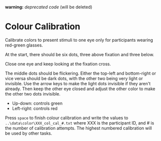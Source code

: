 **warning:** _deprecated code_ (will be deleted)

# Colour Calibration

Calibrate colors to present stimuli to one eye only for participants wearing red-green glasses.

At the start, there should be six dots, three above fixation and three below.

Close one eye and keep looking at the fixation cross.

The middle dots should be flickering. Either the top-left and bottom-right or vice versa should be dark dots, with the other two being very light or invisible. Use the arrow keys to make the light dots invisible if they aren't already. Then keep the other eye closed and adjust the other color to make the other two dots invisible.

- Up-down: controls green
- Left-right: controls red

Press `space` to finish colour calibration and write the values to `..\data\color\XXX_col_cal_#.txt` where XXX is the participant ID, and # is the number of calibration attempts. The highest numbered calibration will be used by other tasks.
